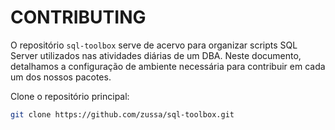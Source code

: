 # CONTRIBUTING

O repositório `sql-toolbox` serve de acervo para organizar scripts SQL Server utilizados nas atividades diárias de um DBA. Neste documento, detalhamos a configuração de ambiente necessária para contribuir em cada um dos nossos pacotes.

Clone o repositório principal:

```sh
git clone https://github.com/zussa/sql-toolbox.git
```
